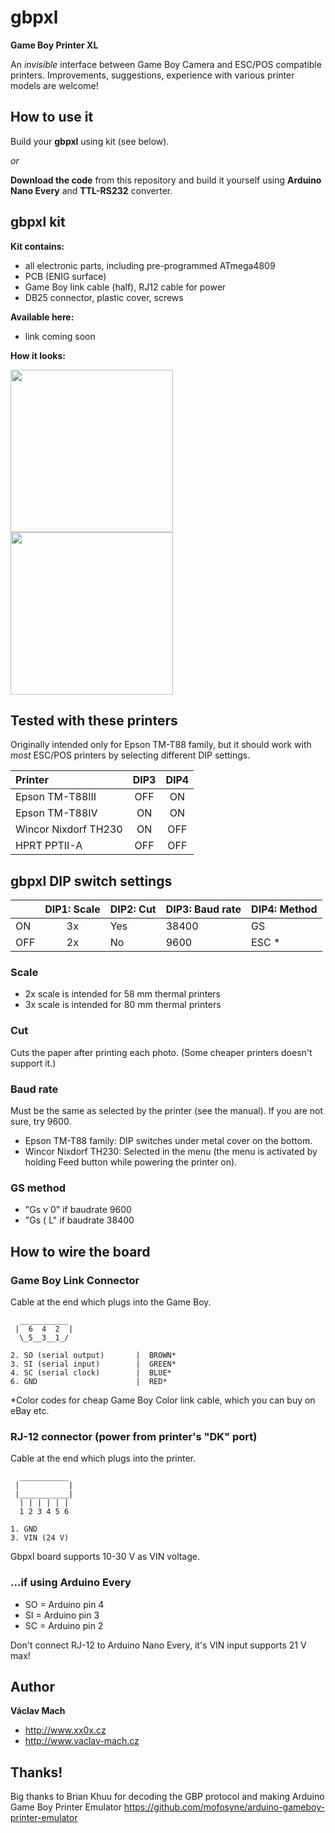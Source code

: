 # gbpxl

**Game Boy Printer XL**

An *invisible* interface between Game Boy Camera and ESC/POS compatible printers.
Improvements, suggestions, experience with various printer models are welcome!

## How to use it

Build your **gbpxl** using kit (see below).

*or*

**Download the code** from this repository and build it yourself using **Arduino Nano Every** and **TTL-RS232** converter.

## gbpxl kit

**Kit contains:**
 * all electronic parts, including pre-programmed ATmega4809
 * PCB (ENIG surface)
 * Game Boy link cable (half), RJ12 cable for power
 * DB25 connector, plastic cover, screws
 
**Available here:**
 * link coming soon

**How it looks:**

<img src="https://github.com/xx0x/gbpxl/raw/master/docs/gbpxl_1.jpg" width="260" /> <img src="https://github.com/xx0x/gbpxl/raw/master/docs/gbpxl_2.jpg" width="260" />

## Tested with these printers
Originally intended only for Epson TM-T88 family, but it should work with *most* ESC/POS printers by selecting different DIP settings.

| Printer             | DIP3  | DIP4  |                            
|:--------------------|:-----:|:-----:|
|Epson TM-T88III      |   OFF | ON    |
|Epson TM-T88IV       |   ON  | ON    |
|Wincor Nixdorf TH230 |   ON  | OFF   |
|HPRT PPTII-A         |   OFF | OFF   |


## gbpxl DIP switch settings

|     | DIP1: Scale | DIP2: Cut | DIP3: Baud rate | DIP4: Method   |
|-----|:-----------:|-----------|-----------------|----------------|
| ON  |   3x        | Yes       | 38400           | GS             |
| OFF |   2x        | No        | 9600            | ESC \*         |

### Scale
 * 2x scale is intended for 58 mm thermal printers
 * 3x scale is intended for 80 mm thermal printers

### Cut
Cuts the paper after printing each photo. (Some cheaper printers doesn't support it.)

### Baud rate
Must be the same as selected by the printer (see the manual). If you are not sure, try 9600.
 * Epson TM-T88 family: DIP switches under metal cover on the bottom.
 * Wincor Nixdorf TH230: Selected in the menu (the menu is activated by holding Feed button while powering the printer on).

### GS method
 * "Gs v 0" if baudrate 9600
 * "Gs ( L" if baudrate 38400


## How to wire the board

### Game Boy Link Connector
Cable at the end which plugs into the Game Boy.

```
  ___________
 |  6  4  2  |                
  \_5__3__1_/     
                            
2. SO (serial output)       |  BROWN*
3. SI (serial input)        |  GREEN*
4. SC (serial clock)        |  BLUE*
6. GND                      |  RED*
```

\*Color codes for cheap Game Boy Color link cable, which you can buy on eBay etc.
  
### RJ-12 connector (power from printer's "DK" port)
Cable at the end which plugs into the printer.

```
  ___________
 |           |
 |___________|
  | | | | | |
  1 2 3 4 5 6 

1. GND 
3. VIN (24 V)
```
Gbpxl board supports 10-30 V as VIN voltage.
 
### ...if using Arduino Every
  
  * SO = Arduino pin 4
  * SI = Arduino pin 3
  * SC = Arduino pin 2
  
 Don't connect RJ-12 to Arduino Nano Every, it's VIN input supports 21 V max!
 
 ## Author
 
**Václav Mach**
* http://www.xx0x.cz
* http://www.vaclav-mach.cz
 
 ## Thanks!
 
 Big thanks to Brian Khuu for decoding the GBP protocol
 and making Arduino Game Boy Printer Emulator
 https://github.com/mofosyne/arduino-gameboy-printer-emulator 
